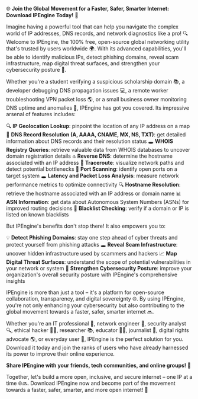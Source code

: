 🌐 **Join the Global Movement for a Faster, Safer, Smarter Internet: Download IPEngine Today!** 🚀

Imagine having a powerful tool that can help you navigate the complex world of IP addresses, DNS records, and network diagnostics like a pro! 🔍 Welcome to IPEngine, the 100% free, open-source global networking utility that's trusted by users worldwide 🌍. With its advanced capabilities, you'll be able to identify malicious IPs, detect phishing domains, reveal scam infrastructure, map digital threat surfaces, and strengthen your cybersecurity posture 🔐.

Whether you're a student verifying a suspicious scholarship domain 📚, a developer debugging DNS propagation issues 💻, a remote worker troubleshooting VPN packet loss 🌎, or a small business owner monitoring DNS uptime and anomalies 🏢, IPEngine has got you covered. Its impressive arsenal of features includes:

🔍 **IP Geolocation Lookup**: pinpoint the location of any IP address on a map
📡 **DNS Record Resolution (A, AAAA, CNAME, MX, NS, TXT)**: get detailed information about DNS records and their resolution status
🕳️ **WHOIS Registry Queries**: retrieve valuable data from WHOIS databases to uncover domain registration details
🔝 **Reverse DNS**: determine the hostname associated with an IP address
🚀 **Traceroute**: visualize network paths and detect potential bottlenecks
🎯 **Port Scanning**: identify open ports on a target system
🕳️ **Latency and Packet Loss Analysis**: measure network performance metrics to optimize connectivity
🔍 **Hostname Resolution**: retrieve the hostname associated with an IP address or domain name
📊 **ASN Information**: get data about Autonomous System Numbers (ASNs) for improved routing decisions
🚫 **Blacklist Checking**: verify if a domain or IP is listed on known blacklists

But IPEngine's benefits don't stop there! It also empowers you to:

💡 **Detect Phishing Domains**: stay one step ahead of cyber threats and protect yourself from phishing attacks
🕳️ **Reveal Scam Infrastructure**: uncover hidden infrastructure used by scammers and hackers
📈 **Map Digital Threat Surfaces**: understand the scope of potential vulnerabilities in your network or system
💪 **Strengthen Cybersecurity Posture**: improve your organization's overall security posture with IPEngine's comprehensive insights

IPEngine is more than just a tool – it's a platform for open-source collaboration, transparency, and digital sovereignty 🌐. By using IPEngine, you're not only enhancing your cybersecurity but also contributing to the global movement towards a faster, safer, smarter internet 🔜.

Whether you're an IT professional 💼, network engineer 🔧, security analyst 🔍, ethical hacker 🕵️‍♀️, researcher 📚, educator 👨‍🏫, journalist 📰, digital rights advocate 🌎, or everyday user 🤝, IPEngine is the perfect solution for you. Download it today and join the ranks of users who have already harnessed its power to improve their online experience.

**Share IPEngine with your friends, tech communities, and online groups! 🔗**

Together, let's build a more open, inclusive, and secure internet – one IP at a time 🌐🔜. Download IPEngine now and become part of the movement towards a faster, safer, smarter, and more open internet! 🚀
